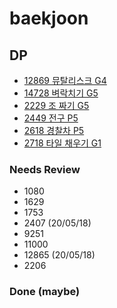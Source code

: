 # baekjoon

## DP

- [12869 뮤탈리스크 G4](https://www.acmicpc.net/problem/12869)
- [14728 벼락치기 G5](https://www.acmicpc.net/problem/14728)
- [2229 조 짜기 G5](https://www.acmicpc.net/problem/2229)
- [2449 전구 P5](https://www.acmicpc.net/problem/2449)
- [2618 경찰차 P5](https://www.acmicpc.net/problem/2618)
- [2718 타일 채우기 G1](https://www.acmicpc.net/problem/2718)

### Needs Review
- 1080
- 1629
- 1753
- 2407 (20/05/18)
- 9251
- 11000
- 12865 (20/05/18)
- 2206

### Done (maybe)
